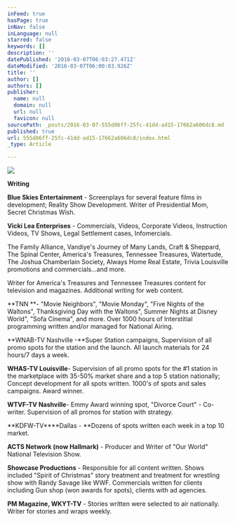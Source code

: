 ```yaml
---
inFeed: true
hasPage: true
inNav: false
inLanguage: null
starred: false
keywords: []
description: ''
datePublished: '2016-03-07T06:03:27.471Z'
dateModified: '2016-03-07T06:00:03.926Z'
title: ''
author: []
authors: []
publisher:
  name: null
  domain: null
  url: null
  favicon: null
sourcePath: _posts/2016-03-07-555d06ff-25fc-41dd-ad15-17662a606dc8.md
published: true
url: 555d06ff-25fc-41dd-ad15-17662a606dc8/index.html
_type: Article

---
```

![](https://the-grid-user-content.s3-us-west-2.amazonaws.com/861751e0-389e-456d-b805-ec32b778466d.jpg)

**Writing**

**Blue Skies Entertainment** - Screenplays for several feature films in development; Reality Show Development.  Writer of Presidential Mom, Secret Christmas Wish.

**Vicki Lea Enterprises** - Commercials, Videos, Corporate Videos, Instruction Videos, TV Shows, Legal Settlement cases, Infomercials.

The Family Alliance, Vandiye's Journey of Many Lands, Craft & Sheppard, The Spinal Center, America's Treasures, Tennessee Treasures, Watertude, The Joshua Chamberlain Society, Always Home Real Estate, Trivia Louisville promotions and commercials...and more.

Writer for America's Treasures and Tennessee Treasures content for television and magazines.  Additional writing for web content.

**TNN **- "Movie Neighbors", "Movie Monday", "Five Nights of the Waltons", Thanksgiving Day with the Waltons", Summer Nights at Disney World", "Sofa Cinema", and more.  Over 1000 hours of Interstitial programming written and/or managed for National Airing.

**WNAB-TV Nashville -**Super Station campaigns, Supervision of all promo spots for the station and the launch.  All launch materials for 24 hours/7 days a week.

**WHAS-TV Louisville**- Supervision of all promo spots for the \#1 station in the marketplace with 35-50% market share and a top 5 station nationally; Concept development for all spots written.  1000's of spots and sales campaigns.  Award winner.  

**WTVF-TV Nashville**- Emmy Award winning spot, "Divorce Court" - Co-writer.  Supervision of all promos for station with strategy.

**KDFW-TV****Dallas - **Dozens of spots written each week in a top 10 market.  

**ACTS Network (now Hallmark)** - Producer and Writer of "Our World" National Television Show.

**Showcase Productions** - Responsible for all content written.  Shows included "Spirit of Christmas" story treatment and treatment for wrestling show with Randy Savage like WWF.  Commercials written for clients including Gun shop (won awards for spots), clients with ad agencies.

**PM Magazine, WKYT-TV** - Stories written were selected to air nationally.  Writer for stories and wraps weekly.